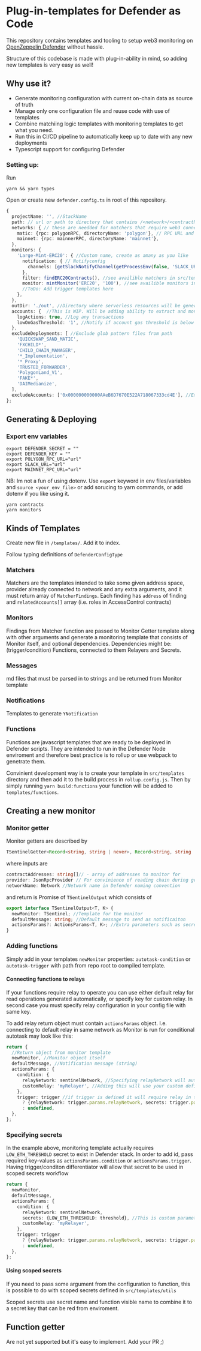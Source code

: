 # Plug-in-templates for Defender as Code

This repository contains templates and tooling to setup web3 monitoring on [OpenZeppelin Defender](https://defender.openzeppelin.com) without hassle.

Structure of this codebase is made with plug-in-ability in mind, so adding new templates is very easy as well!

## Why use it?

- Generate monitoring configuration with current on-chain data as source of truth
- Manage only one configuration file and reuse code with use of templates
- Combine matchiing logic templates with monitoring templates to get what you need.
- Run this in CI/CD pipeline to automatically keep up to date with any new deployments
- Typescript support for configuring Defender

### Setting up:

Run

```
yarn && yarn types
```

Open or create new `defender.config.ts` in root of this repository.

```ts
{
  projectName: '', //StackName
  path: // url or path to directory that contains /<network>/<contractName>.json. File must contain {abi, address} properties.
  networks: { // these are needded for matchers that require web3 connection
    matic: {rpc: polygonRPC, directoryName: 'polygon'}, // RPC URL and directory names in path ^^
    mainnet: {rpc: mainnerRPC, directoryName: 'mainnet'},
  },
  monitors: {
    'Large-Mint-ERC20': { //Custom name, create as amany as you like
      notification: { // Notifyconfig
        channels: [getSlackNotifyChannel(getProcessEnv(false, 'SLACK_URL'))], //availible getters in /src/templates/notifications
      },
      filter: findERC20Contracts(), //see availible matchers in src/templates/matchers
      monitor: mintMonitor('ERC20', '100'), //see availible monitors in src/templates/monitors
      //ToDo: Add trigger templates here
    },
  },
  outDir: './out', //Directory where serverless resources will be generated.
  accounts: {  //This is WIP. Will be adding ability to extract and monitor for all priv. accounts soon
    logActions: true, //Log any transactions
    lowOnGasThreshold: '1', //Notify if account gas threshold is below set value
  },
  excludeDeployments: [ //Exclude glob pattern files from path
    'QUICKSWAP_SAND_MATIC',
    'FXCHILD*',
    'CHILD_CHAIN_MANAGER',
    '*_Implementation',
    '*_Proxy',
    'TRUSTED_FORWARDER',
    'PolygonLand_V1',
    'FAKE*',
    'DAIMedianize',
  ],
  excludeAccounts: ['0x000000000000AAeB6D7670E522A718067333cd4E'], //Exclude accounts from all monitoring
};
```

## Generating & Deploying

### Export env variables

```
export DEFENDER_SECRET = ""
export DEFENDER_KEY = ""
export POLYGON_RPC_URL="url"
export SLACK_URL="url"
export MAINNET_RPC_URL="url"

```

NB: Im not a fun of using dotenv. Use `export` keyword in env files/variables and `source <your_env_file>` or add sorucing to yarn commands, or add dotenv if you like using it.

```
yarn contracts
yarn monitors
```

## Kinds of Templates

Create new file in `/templates/`. Add it to index.

Follow typing definitions of `DefenderConfigType`

### Matchers

Matchers are the templates intended to take some given address space, provider already connected to network and any extra arguments, and it must return array of `MatcherFindings`. Each finding has `address` of finding and `relatedAccounts[]` array (i.e. roles in AccessControl contracts)

### Monitors

Findings from Matcher function are passed to Monitor Getter template along with other arguments and generate a monitoring template that consists of Monitor itself, and optional dependencies.
Dependencies might be: (trigger/condition) Functions, connected to them Relayers and Secrets.

### Messages

md files that must be parsed in to strings and be returned from Monitor template

### Notifications

Templates to generate `YNotification`

### Functions

Functions are javascript templates that are ready to be deployed in Defender scripts. They are intended to run in the Defender Node enviroment and therefore best practice is to rollup or use webpack to genetrate them.

Convinient development way is to create your template in `src/templates` directory and then add it to the build process in `rollup.config.js`. Then by simply running `yarn build:functions` your function will be added to `templates/functions`.

## Creating a new monitor

### Monitor getter

Monitor getters are described by

```ts
TSentinelGetter<Record<string, string | never>, Record<string, string | never>>;
```

where inputs are

```ts
contractAddresses: string[]// - array of addresses to monitor for
provider: JsonRpcProvider // For convinience of reading chain during generation you have provider availible (running on future monitors network)
networkName: Network //Network name in Defender naming convention
```

and return is Promise of `TSentinelOutput` which consists of

```ts
export interface TSentinelOutput<T, K> {
  newMonitor: TSentinel; //Template for the monitor
  defaultMessage: string; //Default message to send as notificaiton
  actionsParams?: ActionsParams<T, K>; //Extra parameters such as secrets or relay definitions
}
```

### Adding functions

Simply add in your templates `newMonitor` properties: `autotask-condition` or `autotask-trigger` with path from repo root to compiled template.

#### Connecting functions to relays

If your functions require relay to operate you can use either default relay for read operations generated automatically, or specify key for custom relay. In second case you must specify relay configuration in your config file with same key.

To add relay return object must contain `actionsParams` object. I.e. connecting to default relay in same network as Monitor is run for conditional autotask may look like this:

```ts
return {
  //Return object from monitor template
  newMonitor, //Monitor object itself
  defaultMessage, //Notification message (string)
  actionsParams: {
    condition: {
      relayNetwork: sentinelNetwork, //Specifying relayNetwork will automatically add default_reader relay on that network
      customRelay: 'myRelayer', //Adding this will use your custom defined relayer from config file instead of default
    },
    trigger: trigger //if trigger is defined it will require relay in trigger autotask.
      ? {relayNetwork: trigger.params.relayNetwork, secrets: trigger.params}
      : undefined,
  },
};
```

### Specifying secrets

In the example above, monitoring template actually requires `LOW_ETH_THRESHOLD` secret to exist in Defender stack. In order to add id, pass required key-values as `actionsParams.condition` or `actionsParams.trigger`. Having trigger/conditon differentiator will allow that secret to be used in scoped secrets workflow

```ts
return {
  newMonitor,
  defaultMessage,
  actionsParams: {
    condition: {
      relayNetwork: sentinelNetwork,
      secrets: {LOW_ETH_THRESHOLD: threshold}, //This is custom parameter that autotask needs to consume from secrets
      customRelay: 'myRelayer',
    },
    trigger: trigger
      ? {relayNetwork: trigger.params.relayNetwork, secrets: trigger.params}
      : undefined,
  },
};
```

#### Using scoped secrets

If you need to pass some argument from the configuration to function, this is possible to do with scoped secrets defined in `src/templates/utils`

Scoped secrets use secret name and function visible name to combine it to a secret key that can be red from enviroment.

## Function getter

Are not yet supported but it's easy to implement. Add your PR ;)
